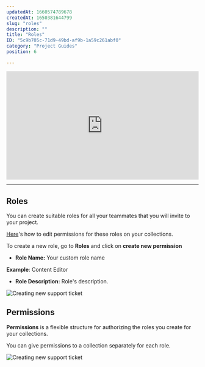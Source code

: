 ```yaml
---
updatedAt: 1660574789678
createdAt: 1650381644799
slug: "roles"
description: ""
title: "Roles"
ID: "5c9b705c-71d9-49bd-af9b-1a59c261abf0"
category: "Project Guides"
position: 6

---
```

<iframe style="aspect-ratio:16 / 9; width:100%;" src="https://www.youtube.com/embed/dJz94x4iUyI" title="YouTube video player" frameborder="0" allow="accelerometer; autoplay; clipboard-write; encrypted-media; gyroscope; picture-in-picture" allowfullscreen></iframe>

---

## Roles

You can create suitable roles for all your teammates that you will invite to your project. 

[Here](https://docs.contentrain.io/creating-new-project)'s how to edit permissions for these roles on your collections. 

To create a new role, go to **Roles** and click on **create new permission**

- **Role Name:** Your custom role name 

<alert type="info">

**Example**: Content Editor

</alert>



- **Role Description:** Role's description.

![Creating new support ticket](/images/new-roles.png)

## Permissions

**Permissions** is a flexible structure for authorizing the roles you create for your collections.

You can give permissions to a collection separately for each role.

![Creating new support ticket](/images/1660574669410_permissions.png)


